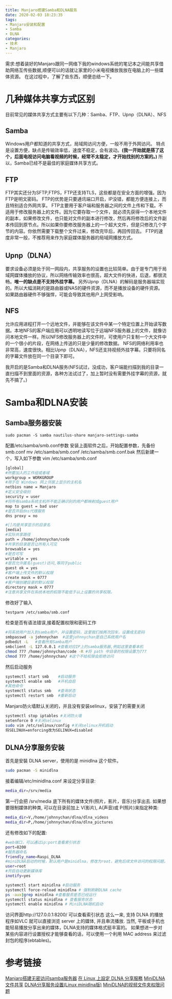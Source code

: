 ```yaml
---
title: Manjaro搭建Samba和DLNA服务
date: 2020-02-03 18:23:35
tags:
- Manjaro安装和配置
- Samba
- DLNA
categories:
- 技术
- Manjaro
---
```

需求:想着装好的Manjaro跟同一网络下我的windows系统的笔记本之间能共享借助网络互传些数据,顺便可以的话就让家里的小米电视播放我放在电脑上的一些媒体资源。
在这过程中，了解了些东西，顺便总结一下。
<!--more-->

# 几种媒体共享方式区别

目前常见的媒体共享方式主要有以下几种：Samba、FTP、Upnp（DLNA）、NFS
## Samba

Windows用户都知道的共享方式，局域网访问方便，一般不用于外网访问。
特点是设置方便，缺点是传输效率低，速度不稳定，会有波动。**(我一开始就是搭了这个，后面电视访问电脑看视频的时候，经常不太稳定，才开始找别的方案的。)**
所以，Samba已经不是最佳的家庭媒体共享方式。

## FTP

FTP其实还分为SFTP,FTPS，FTP还支持TLS，这些都是在安全方面的增强。因为FTP是明文密码。
FTP的优势是只要通讯端口开启，IP没错，都能方便连接上，而且特别适合外网共享。
FTP主要用于客户端和服务器之间的文件上传和下载。不适用于修改服务器上的文件。因为它要存取一个文件，就必须先获得一个本地文件的副本，如果修改文件，也只能对文件的副本进行修改，然后再将修改后的文件副本传回到原节点。所以如果你要修改服务器上的一个超大文件，但是只修改几个字节的内容。你依然需要下载整个文件过来，修改完毕后，再回传回去。
FTP的速度非常一般，不推荐用来作为家庭媒体服务器的局域网播放方式。

## Upnp（DLNA）

要求设备必须是处于同一网段内，共享服务的设置也比较简单。由于是专门用于局域网媒体播放的协议，所以网络传输效率也很高，超大文件的快进，后退，都很流畅。**唯一的缺点是不支持外挂字幕。**
另外Upnp（DLNA）的解码是服务器端实现的。所以大幅消耗的是路由器或NAS的硬件资源，而不是播放设备的硬件资源。如果路由器硬件不够强悍，可能会导致其他用户上网受影响。

## NFS

允许应用进程打开一个远地文件，并能够在该文件中某一个特定位置上开始读写数据。本地NFS的客户端应用可以透明地读写位于远端NFS服务器上的文件，就像访问本地文件一样。所以NFS修改服务器上的文件时，可使用户只复制一个大文件中的一个很小的片段，在网络上传送的只是少量的修改数据。
NFS的网络利用率也非常高，速度很快。相比Upnp（DLNA），NFS还支持视频外挂字幕。只要将同名的字幕文件放在同一个目录下即可。

我开启的是Samba和DLNA服务(NFS试过，没成功，客户端能扫描到我的目录一直扫描不到里面的资源，各种方法试过了，加上暂时没有需要外挂字幕的资源，就先不搞了。)

# Samba和DLNA安装

## Samba服务器安装

```
sudo pacman -S samba nautilus-share manjaro-settings-samba
```
配置/etc/samba/smb.conf参数
安装上面软件之后，开始配置参数，先备份smb.conf
mv /etc/samba/smb.conf /etc/samba/smb.conf.bak
然后新建一个，写入如下参数 vim /etc/samba/smb.conf

```bash
[global]
#所要加入的工作组或者域
workgroup = WORKGROUP       
#用于在 Windows 网上邻居上显示的主机名
netbios name = Manjaro      
#定义安全级别
security = user             
#将所有samba系统主机所不能正确识别的用户都映射成guest用户
map to guest = bad user     
#是否开启dns代理服务
dns proxy = no              

#[]内是共享显示的目录名
[media]                    
#实际共享路径
path = /home/johnnychan/code    
#共享的目录是否让所有人可见
browsable = yes             
#是否可写
writable = yes              
#是否允许匿名(guest)访问,等同于public
guest ok = yes              
#客户端上传文件的默认权限
create mask = 0777          
#客户端创建目录的默认权限
directory mask = 0777       
#注意共享文件在系统本地的权限不能低于以上设置的共享权限。
```
修改好了输入
```bash
testparm /etc/samba/smb.conf
```
检查是否有语法错误,接着配置权限和密码工作

```bash
#将系统用户加入到samba用户，并设置密码，这里我们按两次回车，设置成无密码
smbpasswd -a johnnychan  #这里johnnychan是自己系统用户名
pdbedit -L   #查看所有Samba用户
smbclient -L 127.0.0.1 #查看对应IP上的samba服务器,例如这里查看本机
chmod 777 /home/johnnychan/code -R #将 path 中目录的权限设置为777
chmod 777 /home/johnnychan/ #这个不给权限会拒绝访问
```
然后启动服务
```bash
systemctl start smb    #启动服务
systemctl enable smb   #开机自启
#其他命令
systemctl status smb   #查询状态
systemctl restart smb  #重新启动
```
Manjaro防火墙默认关闭的，并且没有安装selinux，安装了的需要关闭
```bash
systemctl stop iptables #关闭防火墙
setenforce 0 #关闭selinux
sudo vim /etc/selinux/config #关闭selinux开机启动
将SELINUX=enforcing改为SELINUX=disabled
```
## DLNA分享服务安装
首先是安裝 DLNA server，使用的是 minidlna 这个软件。
```bash
sudo pacman -S minidlna
```
接着编辑/etc/minidlna.conf 来设定分享目录:
```bash
media_dir=/srv/media
```
第一行会把 /srv/media 底下所有的媒体文件(照片，影片，音乐)分享出去. 如果想要限制媒体的种类, 可以在目录前加上 V(影片), A(声音)或 P(照片)来指定种类:
```bash
media_dir=V,/home/johnnychan/dlna/dlna_videos
media_dir=P,/home/johnnychan/dlna/dlna_pictures 
```
还有修改如下的配置:
```bash
#web端口，可以通过ip:port查看索引状态
port=8200
#服务器命名
friendly_name=Raspi_DLNA
#miniDLNA启动的时候，默认用户是minidlna，修改为root，避免后续文件访问的权限问题。
user=root 
#开启自动更新媒体库
inotify=yes  
```
```bash
systemctl start minidlna #启动服务
systemctl force-reload minidlna # 强制刷新DLNA cache
ps -aux|grep minidlna #查看服务是否已经运行
systemctl status minidlna # 查看服务状态
systemctl enable minidlna # MiniDLNA随机启动
```
访问界面http://127.0.0.1:8200/ 可以查看索引状态
这么一来, 支持 DLNA 的播放程序如VLC 就可以直接浏览 server 上的媒体, 并且串流播放. 当然, 平板或手机也能轻易播放分享出来的媒体，DLNA支持的媒体格式挺丰富的。
如果想进一步对某些内容进行设置授权才能够查看的话，可以使用一个利用 MAC address 来过滤封包的程序(ebtables)。

# 参考链接
[Manjaro搭建无密访问samba服务器](https://www.cnblogs.com/misfit/p/10603277.html)
[在 Linux 上設定 DLNA 分享服務](https://electronic.blue/blog/2013/01/12-sharing-digital-media-by-dlna-on-linux/)
[MiniDLNA文件共享](https://jiangxiaoqiang.github.io/2017/03/01/minidlna-file-share/)
[DLNA分享服务设置(Linux minidlna版)](http://www.mikewootc.com/wiki/sw_develop/multimedia/dlna_server_linux_minidlna.html)
[MiniDLNA的视频文件夹权限问题](https://answer-id.com/71211354)